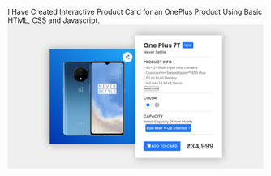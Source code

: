 I Have Created Interactive Product Card for an OnePlus Product Using Basic HTML, CSS and Javascript.
<img src="https://github.com/mahir255/Interactive-Product-Card-Using-Basic-Web-Dev/blob/main/Product-card.png">
